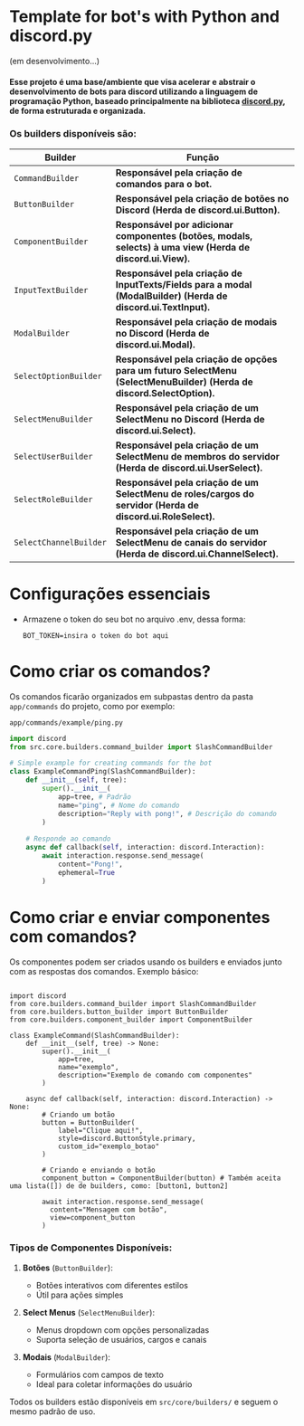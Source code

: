# Template for bot's with Python and discord.py

(em desenvolvimento...)

#### Esse projeto é uma base/ambiente que visa acelerar e abstrair o desenvolvimento de bots para discord utilizando a linguagem de programação Python, baseado principalmente na biblioteca [discord.py](https://discordpy.readthedocs.io/en/stable/), de forma estruturada e organizada.

### Os builders disponíveis são:


| Builder                | Função                                                                                                                   |
| ---------------------- | -------------------------------------------------------------------------------------------------------------------------- |
| `CommandBuilder`       | **Responsável pela criação de comandos para o bot.**                                                                    |
| `ButtonBuilder`        | **Responsável pela criação de botões no Discord (Herda de discord.ui.Button).**                                        |
| `ComponentBuilder`     | **Responsável por adicionar componentes (botões, modals, selects) à uma view (Herda de discord.ui.View).**              |
| `InputTextBuilder`     | **Responsável pela criação de InputTexts/Fields para a modal (ModalBuilder) (Herda de discord.ui.TextInput).**          |
| `ModalBuilder`         | **Responsável pela criação de modais no Discord (Herda de discord.ui.Modal).**                                          |
| `SelectOptionBuilder`  | **Responsável pela criação de opções para um futuro SelectMenu (SelectMenuBuilder) (Herda de discord.SelectOption).** |
| `SelectMenuBuilder`    | **Responsável pela criação de um SelectMenu no Discord (Herda de discord.ui.Select).**                                  |
| `SelectUserBuilder`    | **Responsável pela criação de um SelectMenu de membros do servidor (Herda de discord.ui.UserSelect).**                  |
| `SelectRoleBuilder`    | **Responsável pela criação de um SelectMenu de roles/cargos do servidor (Herda de discord.ui.RoleSelect).**             |
| `SelectChannelBuilder` | **Responsável pela criação de um SelectMenu de canais do servidor (Herda de discord.ui.ChannelSelect).**                |

# Configurações essenciais

* Armazene o token do seu bot no arquivo .env, dessa forma:
  ````
  BOT_TOKEN=insira o token do bot aqui
  ````

# Como criar os comandos?

Os comandos ficarão organizados em subpastas dentro da pasta `app/commands` do projeto, como por exemplo:

`app/commands/example/ping.py`

````python
import discord 
from src.core.builders.command_builder import SlashCommandBuilder

# Simple example for creating commands for the bot
class ExampleCommandPing(SlashCommandBuilder):
    def __init__(self, tree):
        super().__init__(
            app=tree, # Padrão
            name="ping", # Nome do comando
            description="Reply with pong!", # Descrição do comando
        )
  
    # Responde ao comando
    async def callback(self, interaction: discord.Interaction):
        await interaction.response.send_message(
            content="Pong!",
            ephemeral=True
        )
````


# Como criar e enviar componentes com comandos?

Os componentes podem ser criados usando os builders e enviados junto com as respostas dos comandos. Exemplo básico:

```

import discord
from core.builders.command_builder import SlashCommandBuilder
from core.builders.button_builder import ButtonBuilder
from core.builders.component_builder import ComponentBuilder

class ExampleCommand(SlashCommandBuilder):
    def __init__(self, tree) -> None:
        super().__init__(
            app=tree,
            name="exemplo",
            description="Exemplo de comando com componentes"
        )
  
    async def callback(self, interaction: discord.Interaction) -> None:
        # Criando um botão
        button = ButtonBuilder(
            label="Clique aqui!",
            style=discord.ButtonStyle.primary,
            custom_id="exemplo_botao"
        )
  
        # Criando e enviando o botão
        component_button = ComponentBuilder(button) # Também aceita uma lista([]) de de builders, como: [button1, button2]

        await interaction.response.send_message(
          content="Mensagem com botão",
          view=component_button
        )
```

### Tipos de Componentes Disponíveis:

1. **Botões** (`ButtonBuilder`):

   - Botões interativos com diferentes estilos
   - Útil para ações simples
2. **Select Menus** (`SelectMenuBuilder`):

   - Menus dropdown com opções personalizadas
   - Suporta seleção de usuários, cargos e canais
3. **Modais** (`ModalBuilder`):

   - Formulários com campos de texto
   - Ideal para coletar informações do usuário

Todos os builders estão disponíveis em `src/core/builders/` e seguem o mesmo padrão de uso.
